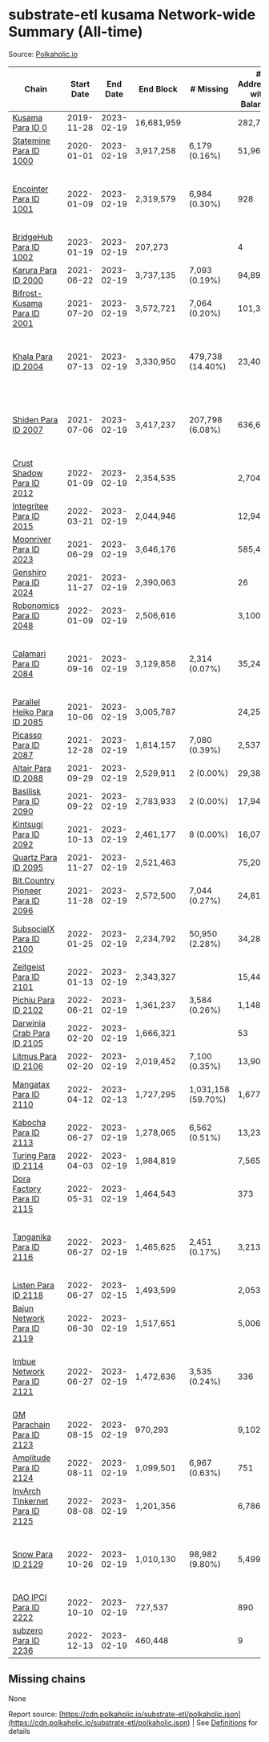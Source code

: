 # substrate-etl kusama Network-wide Summary (All-time)

Source: [Polkaholic.io](https://polkaholic.io)


| Chain            | Start Date | End Date | End Block | # Missing | # Addresses with Balances | Crawling Status |
| ---------------- | ---------- | ---------| --------- | --------- | ------------------------- | --------------- |
| [Kusama Para ID 0](/kusama/0-kusama) | 2019-11-28 | 2023-02-19 | 16,681,959 |   | 282,749 |  |
| [Statemine Para ID 1000](/kusama/1000-statemine) | 2020-01-01 | 2023-02-19 | 3,917,258 | 6,179 (0.16%) | 51,965 |  |
| [Encointer Para ID 1001](/kusama/1001-encointer) | 2022-01-09 | 2023-02-19 | 2,319,579 | 6,984 (0.30%) | 928 | Only partial index available: Old Decoding issues |
| [BridgeHub Para ID 1002](/kusama/1002-bridgehub) | 2023-01-19 | 2023-02-19 | 207,273 |   | 4 |  |
| [Karura Para ID 2000](/kusama/2000-karura) | 2021-06-22 | 2023-02-19 | 3,737,135 | 7,093 (0.19%) | 94,898 |  |
| [Bifrost-Kusama Para ID 2001](/kusama/2001-bifrost-ksm) | 2021-07-20 | 2023-02-19 | 3,572,721 | 7,064 (0.20%) | 101,320 |  |
| [Khala Para ID 2004](/kusama/2004-khala) | 2021-07-13 | 2023-02-19 | 3,330,950 | 479,738 (14.40%) | 23,401 | Only partial index available: Old Decoding issues |
| [Shiden Para ID 2007](/kusama/2007-shiden) | 2021-07-06 | 2023-02-19 | 3,417,237 | 207,798 (6.08%) | 636,637 | Only partial index available: Old Decoding issues |
| [Crust Shadow Para ID 2012](/kusama/2012-shadow) | 2022-01-09 | 2023-02-19 | 2,354,535 |   | 2,704 |  |
| [Integritee Para ID 2015](/kusama/2015-integritee) | 2022-03-21 | 2023-02-19 | 2,044,946 |   | 12,941 |  |
| [Moonriver Para ID 2023](/kusama/2023-moonriver) | 2021-06-29 | 2023-02-19 | 3,646,176 |   | 585,457 |  |
| [Genshiro Para ID 2024](/kusama/2024-genshiro) | 2021-11-27 | 2023-02-19 | 2,390,063 |   | 26 |  |
| [Robonomics Para ID 2048](/kusama/2048-robonomics) | 2022-01-09 | 2023-02-19 | 2,506,616 |   | 3,100 |  |
| [Calamari Para ID 2084](/kusama/2084-calamari) | 2021-09-16 | 2023-02-19 | 3,129,858 | 2,314 (0.07%) | 35,247 | Only partial index available: Archive node unavailable |
| [Parallel Heiko Para ID 2085](/kusama/2085-parallel-heiko) | 2021-10-06 | 2023-02-19 | 3,005,787 |   | 24,256 |  |
| [Picasso Para ID 2087](/kusama/2087-picasso) | 2021-12-28 | 2023-02-19 | 1,814,157 | 7,080 (0.39%) | 2,537 |  |
| [Altair Para ID 2088](/kusama/2088-altair) | 2021-09-29 | 2023-02-19 | 2,529,911 | 2 (0.00%) | 29,381 |  |
| [Basilisk Para ID 2090](/kusama/2090-basilisk) | 2021-09-22 | 2023-02-19 | 2,783,933 | 2 (0.00%) | 17,948 |  |
| [Kintsugi Para ID 2092](/kusama/2092-kintsugi) | 2021-10-13 | 2023-02-19 | 2,461,177 | 8 (0.00%) | 16,073 |  |
| [Quartz Para ID 2095](/kusama/2095-quartz) | 2021-11-27 | 2023-02-19 | 2,521,463 |   | 75,204 |  |
| [Bit.Country Pioneer Para ID 2096](/kusama/2096-bitcountrypioneer) | 2021-11-28 | 2023-02-19 | 2,572,500 | 7,044 (0.27%) | 24,812 |  |
| [SubsocialX Para ID 2100](/kusama/2100-subsocialx) | 2022-01-25 | 2023-02-19 | 2,234,792 | 50,950 (2.28%) | 34,282 | Only partial index available: Onboarding |
| [Zeitgeist Para ID 2101](/kusama/2101-zeitgeist) | 2022-01-13 | 2023-02-19 | 2,343,327 |   | 15,447 |  |
| [Pichiu Para ID 2102](/kusama/2102-pichiu) | 2022-06-21 | 2023-02-19 | 1,361,237 | 3,584 (0.26%) | 1,148 |  |
| [Darwinia Crab Para ID 2105](/kusama/2105-crab) | 2022-02-20 | 2023-02-19 | 1,666,321 |   | 53 |  |
| [Litmus Para ID 2106](/kusama/2106-litmus) | 2022-02-20 | 2023-02-19 | 2,019,452 | 7,100 (0.35%) | 13,904 |  |
| [Mangatax Para ID 2110](/kusama/2110-mangatax) | 2022-04-12 | 2023-02-13 | 1,727,295 | 1,031,158 (59.70%) | 1,677 | Only partial index available: Onboarding |
| [Kabocha Para ID 2113](/kusama/2113-kabocha) | 2022-06-27 | 2023-02-19 | 1,278,065 | 6,562 (0.51%) | 13,236 |  |
| [Turing Para ID 2114](/kusama/2114-turing) | 2022-04-03 | 2023-02-19 | 1,984,819 |   | 7,565 |  |
| [Dora Factory Para ID 2115](/kusama/2115-dorafactory) | 2022-05-31 | 2023-02-19 | 1,464,543 |   | 373 |  |
| [Tanganika Para ID 2116](/kusama/2116-tanganika) | 2022-06-27 | 2023-02-19 | 1,465,625 | 2,451 (0.17%) | 3,213 | Only partial index available: Archive node unavailable |
| [Listen Para ID 2118](/kusama/2118-listen) | 2022-06-27 | 2023-02-15 | 1,493,599 |   | 2,053 |  |
| [Bajun Network Para ID 2119](/kusama/2119-bajun) | 2022-06-30 | 2023-02-19 | 1,517,651 |   | 5,006 |  |
| [Imbue Network Para ID 2121](/kusama/2121-imbue) | 2022-06-27 | 2023-02-19 | 1,472,636 | 3,535 (0.24%) | 336 | Only partial index available: Archive node unavailable |
| [GM Parachain Para ID 2123](/kusama/2123-gm) | 2022-08-15 | 2023-02-19 | 970,293 |   | 9,102 |  |
| [Amplitude Para ID 2124](/kusama/2124-amplitude) | 2022-08-11 | 2023-02-19 | 1,099,501 | 6,967 (0.63%) | 751 |  |
| [InvArch Tinkernet Para ID 2125](/kusama/2125-tinkernet) | 2022-08-08 | 2023-02-19 | 1,201,356 |   | 6,786 |  |
| [Snow Para ID 2129](/kusama/2129-snow) | 2022-10-26 | 2023-02-19 | 1,010,130 | 98,982 (9.80%) | 5,499 | Only partial index available: Archive node unavailable |
| [DAO IPCI Para ID 2222](/kusama/2222-daoipci) | 2022-10-10 | 2023-02-19 | 727,537 |   | 890 |  |
| [subzero Para ID 2236](/kusama/2236-subzero) | 2022-12-13 | 2023-02-19 | 460,448 |   | 9 |  |

## Missing chains


None

Report source: [https://cdn.polkaholic.io/substrate-etl/polkaholic.json](https://cdn.polkaholic.io/substrate-etl/polkaholic.json) | See [Definitions](/DEFINITIONS.md) for details
